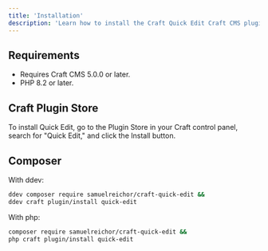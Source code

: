 ```yaml
---
title: 'Installation'
description: 'Learn how to install the Craft Quick Edit Craft CMS plugin.'
---
```


## Requirements

- Requires Craft CMS 5.0.0 or later.
- PHP 8.2 or later.

## Craft Plugin Store

To install Quick Edit, go to the Plugin Store in your Craft control panel, search for "Quick Edit," and click the Install button.

## Composer

With ddev: 

```bash
ddev composer require samuelreichor/craft-quick-edit &&
ddev craft plugin/install quick-edit
```

With php: 

```bash
composer require samuelreichor/craft-quick-edit &&
php craft plugin/install quick-edit
```

